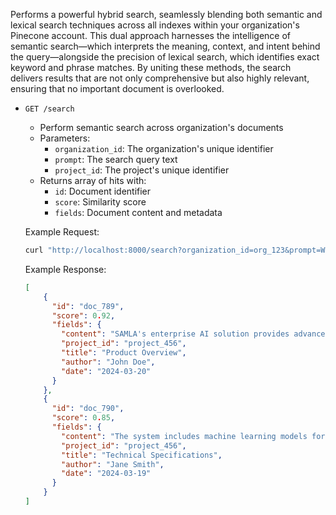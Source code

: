 Performs a powerful hybrid search, seamlessly blending both semantic and lexical search techniques across all indexes within your organization's Pinecone account. This dual approach harnesses the intelligence of semantic search—which interprets the meaning, context, and intent behind the query—alongside the precision of lexical search, which identifies exact keyword and phrase matches. By uniting these methods, the search delivers results that are not only comprehensive but also highly relevant, ensuring that no important document is overlooked.

- `GET /search`
    - Perform semantic search across organization's documents
    - Parameters: 
        - `organization_id`: The organization's unique identifier
        - `prompt`: The search query text
        - `project_id`: The project's unique identifier
    - Returns array of hits with:
        - `id`: Document identifier
        - `score`: Similarity score
        - `fields`: Document content and metadata

    Example Request:
    ```bash
    curl "http://localhost:8000/search?organization_id=org_123&prompt=What%20are%20the%20AI%20capabilities%3F&project_id=project_456"
    ```

    Example Response:
    ```json
    [
        {
          "id": "doc_789",
          "score": 0.92,
          "fields": {
            "content": "SAMLA's enterprise AI solution provides advanced natural language processing capabilities.",
            "project_id": "project_456",
            "title": "Product Overview",
            "author": "John Doe",
            "date": "2024-03-20"
          }
        },
        {
          "id": "doc_790",
          "score": 0.85,
          "fields": {
            "content": "The system includes machine learning models for text classification and sentiment analysis.",
            "project_id": "project_456",
            "title": "Technical Specifications",
            "author": "Jane Smith",
            "date": "2024-03-19"
          }
        }
    ]
    ```
    